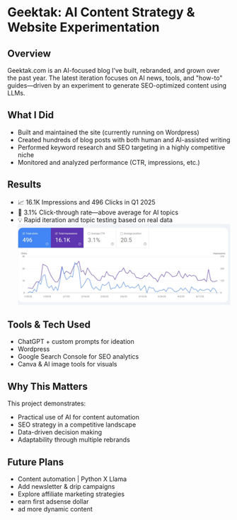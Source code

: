 # Geektak: AI Content Strategy & Website Experimentation

## Overview
Geektak.com is an AI-focused blog I’ve built, rebranded, and grown over the past year. The latest iteration focuses on AI news, tools, and "how-to" guides—driven by an experiment to generate SEO-optimized content using LLMs.

## What I Did
- Built and maintained the site (currently running on Wordpress)
- Created hundreds of blog posts with both human and AI-assisted writing
- Performed keyword research and SEO targeting in a highly competitive niche
- Monitored and analyzed performance (CTR, impressions, etc.)

## Results
- 📈 16.1K Impressions and 496 Clicks in Q1 2025
- 🚀 3.1% Click-through rate—above average for AI topics
- 💡 Rapid iteration and topic testing based on real data
![Geektak Q1 2025 Stats](analytics/Geektak-site-stats-q1.jpg)

## Tools & Tech Used
- ChatGPT + custom prompts for ideation
- Wordpress
- Google Search Console for SEO analytics
- Canva & AI image tools for visuals

## Why This Matters
This project demonstrates:
- Practical use of AI for content automation
- SEO strategy in a competitive landscape
- Data-driven decision making
- Adaptability through multiple rebrands

## Future Plans
- Content automation | Python X Llama 
- Add newsletter & drip campaigns
- Explore affiliate marketing strategies
- earn first adsense dollar
- ad more dynamic content

